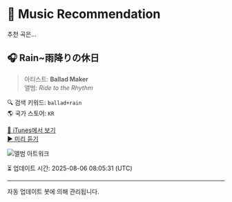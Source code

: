 
# 🎵 Music Recommendation

추천 곡은...

## 🎧 Rain~雨降りの休日  
> 아티스트: **Ballad Maker**  
> 앨범: _Ride to the Rhythm_  

🔍 검색 키워드: `ballad+rain`  
🌎 국가 스토어: `KR`

[🔗 iTunes에서 보기](https://music.apple.com/kr/album/rain-%E9%9B%A8%E9%99%8D%E3%82%8A%E3%81%AE%E4%BC%91%E6%97%A5/1799893590?i=1799893598&uo=4)  
[▶️ 미리 듣기](https://audio-ssl.itunes.apple.com/itunes-assets/AudioPreview221/v4/65/73/2c/65732c81-4c11-d654-f873-81144ea9df91/mzaf_15546983919626286541.plus.aac.p.m4a)

![앨범 아트워크](https://is1-ssl.mzstatic.com/image/thumb/Music221/v4/62/88/bb/6288bb1f-ab43-dd55-da17-ff8efd8c802f/4582649590662.jpg/100x100bb.jpg)

⏳ 업데이트 시간: 2025-08-06 08:05:31 (UTC)

---
자동 업데이트 봇에 의해 관리됩니다.
